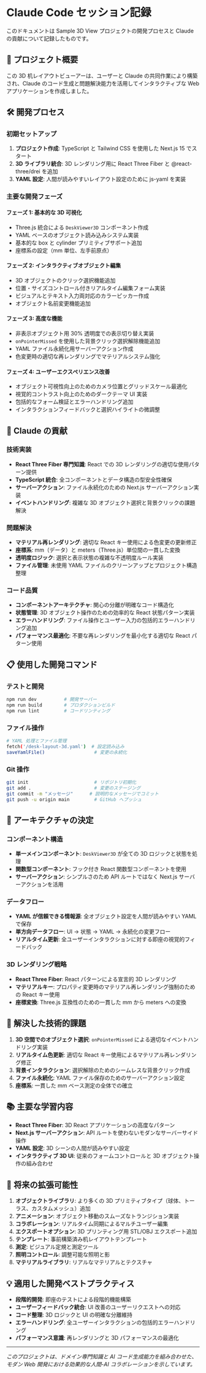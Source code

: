 # Claude Code セッション記録

このドキュメントは Sample 3D View プロジェクトの開発プロセスと Claude の貢献について記録したものです。

## 🤖 プロジェクト概要

この 3D 机レイアウトビューアーは、ユーザーと Claude の共同作業により構築され、Claude のコード生成と問題解決能力を活用してインタラクティブな Web アプリケーションを作成しました。

## 🛠️ 開発プロセス

### 初期セットアップ
1. **プロジェクト作成**: TypeScript と Tailwind CSS を使用した Next.js 15 でスタート
2. **3D ライブラリ統合**: 3D レンダリング用に React Three Fiber と @react-three/drei を追加
3. **YAML 設定**: 人間が読みやすいレイアウト設定のために js-yaml を実装

### 主要な開発フェーズ

#### フェーズ 1: 基本的な 3D 可視化
- Three.js 統合による `DeskViewer3D` コンポーネント作成
- YAML ベースのオブジェクト読み込みシステム実装
- 基本的な box と cylinder プリミティブサポート追加
- 座標系の設定（mm 単位、左手前原点）

#### フェーズ 2: インタラクティブオブジェクト編集
- 3D オブジェクトのクリック選択機能追加
- 位置・サイズコントロール付きリアルタイム編集フォーム実装
- ビジュアルとテキスト入力両対応のカラーピッカー作成
- オブジェクト名前変更機能追加

#### フェーズ 3: 高度な機能
- 非表示オブジェクト用 30% 透明度での表示切り替え実装
- `onPointerMissed` を使用した背景クリック選択解除機能追加
- YAML ファイル永続化用サーバーアクション作成
- 色変更時の適切な再レンダリングでマテリアルシステム強化

#### フェーズ 4: ユーザーエクスペリエンス改善
- オブジェクト可視性向上のためのカメラ位置とグリッドスケール最適化
- 視覚的コントラスト向上のためのダークテーマ UI 実装
- 包括的なフォーム検証とエラーハンドリング追加
- インタラクションフィードバックと選択ハイライトの微調整

## 🎯 Claude の貢献

### 技術実装
- **React Three Fiber 専門知識**: React での 3D レンダリングの適切な使用パターン提供
- **TypeScript 統合**: 全コンポーネントとデータ構造の型安全性確保
- **サーバーアクション**: ファイル永続化のための Next.js サーバーアクション実装
- **イベントハンドリング**: 複雑な 3D オブジェクト選択と背景クリックの課題解決

### 問題解決
- **マテリアル再レンダリング**: 適切な React キー使用による色変更の更新修正
- **座標系**: mm（データ）と meters（Three.js）単位間の一貫した変換
- **透明度ロジック**: 選択と表示状態の複雑な不透明度ルール実装
- **ファイル管理**: 未使用 YAML ファイルのクリーンアップとプロジェクト構造整理

### コード品質
- **コンポーネントアーキテクチャ**: 関心の分離が明確なコード構造化
- **状態管理**: 3D オブジェクト操作のための効率的な React 状態パターン実装
- **エラーハンドリング**: ファイル操作とユーザー入力の包括的エラーハンドリング追加
- **パフォーマンス最適化**: 不要な再レンダリングを最小化する適切な React パターン使用

## 📋 使用した開発コマンド

### テストと開発
```bash
npm run dev          # 開発サーバー
npm run build        # プロダクションビルド
npm run lint         # コードリンティング
```

### ファイル操作
```bash
# YAML 処理とファイル管理
fetch('/desk-layout-3d.yaml')  # 設定読み込み
saveYamlFile()                  # 変更の永続化
```

### Git 操作
```bash
git init                        # リポジトリ初期化
git add .                       # 変更のステージング
git commit -m "メッセージ"      # 説明的なメッセージでコミット
git push -u origin main         # GitHub へプッシュ
```

## 🧩 アーキテクチャの決定

### コンポーネント構造
- **単一メインコンポーネント**: `DeskViewer3D` が全ての 3D ロジックと状態を処理
- **関数型コンポーネント**: フック付き React 関数型コンポーネントを使用
- **サーバーアクション**: シンプルさのため API ルートではなく Next.js サーバーアクションを活用

### データフロー
- **YAML が信頼できる情報源**: 全オブジェクト設定を人間が読みやすい YAML で保存
- **単方向データフロー**: UI → 状態 → YAML → 永続化の変更フロー
- **リアルタイム更新**: 全ユーザーインタラクションに対する即座の視覚的フィードバック

### 3D レンダリング戦略
- **React Three Fiber**: React パターンによる宣言的 3D レンダリング
- **マテリアルキー**: プロパティ変更時のマテリアル再レンダリング強制のための React キー使用
- **座標変換**: Three.js 互換性のための一貫した mm から meters への変換

## 🔧 解決した技術的課題

1. **3D 空間でのオブジェクト選択**: `onPointerMissed` による適切なイベントハンドリング実装
2. **リアルタイム色更新**: 適切な React キー使用によるマテリアル再レンダリング修正
3. **背景インタラクション**: 選択解除のためのシームレスな背景クリック作成
4. **ファイル永続化**: YAML ファイル保存のためのサーバーアクション設定
5. **座標系**: 一貫した mm ベース測定の全体での確立

## 📚 主要な学習内容

- **React Three Fiber**: 3D React アプリケーションの高度なパターン
- **Next.js サーバーアクション**: API ルートを使わないモダンなサーバーサイド操作
- **YAML 設定**: 3D シーンの人間が読みやすい設定
- **インタラクティブ 3D UI**: 従来のフォームコントロールと 3D オブジェクト操作の組み合わせ

## 🚀 将来の拡張可能性

1. **オブジェクトライブラリ**: より多くの 3D プリミティブタイプ（球体、トーラス、カスタムメッシュ）追加
2. **アニメーション**: オブジェクト移動のスムーズなトランジション実装
3. **コラボレーション**: リアルタイム同期によるマルチユーザー編集
4. **エクスポートオプション**: 3D プリンティング用 STL/OBJ エクスポート追加
5. **テンプレート**: 事前構築済み机レイアウトテンプレート
6. **測定**: ビジュアル定規と測定ツール
7. **照明コントロール**: 調整可能な照明と影
8. **マテリアルライブラリ**: リアルなマテリアルとテクスチャ

## 💡 適用した開発ベストプラクティス

- **段階的開発**: 即座のテストによる段階的機能構築
- **ユーザーフィードバック統合**: UI 改善のユーザーリクエストへの対応
- **コード整理**: 3D ロジックと UI の明確な分離維持
- **エラーハンドリング**: 全ユーザーインタラクションの包括的エラーハンドリング
- **パフォーマンス意識**: 再レンダリングと 3D パフォーマンスの最適化

---

*このプロジェクトは、ドメイン専門知識と AI コード生成能力を組み合わせた、モダン Web 開発における効果的な人間-AI コラボレーションを示しています。*
